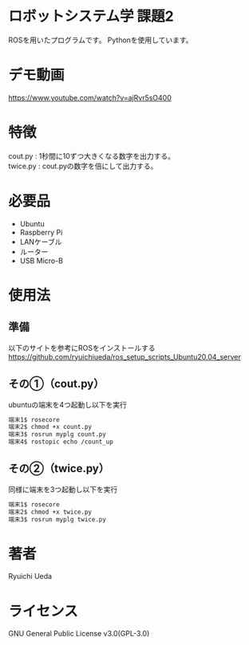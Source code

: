 # ロボットシステム学 課題2
 
ROSを用いたプログラムです。
Pythonを使用しています。

# デモ動画
https://www.youtube.com/watch?v=ajRvr5sO400

# 特徴
cout.py : 1秒間に10ずつ大きくなる数字を出力する。  
twice.py : cout.pyの数字を倍にして出力する。
 
# 必要品
 
* Ubuntu
* Raspberry Pi
* LANケーブル
* ルーター
* USB Micro-B

# 使用法
## 準備
以下のサイトを参考にROSをインストールする　　
https://github.com/ryuichiueda/ros_setup_scripts_Ubuntu20.04_server

## その①（cout.py）
ubuntuの端末を4つ起動し以下を実行
```bash
端末1$ rosecore
端末2$ chmod +x count.py
端末3$ rosrun myplg count.py
端末4$ rostopic echo /count_up
```
## その②（twice.py）
同様に端末を3つ起動し以下を実行
```bash
端末1$ rosecore
端末2$ chmod +x twice.py
端末3$ rosrun myplg twice.py
```

# 著者 
Ryuichi Ueda
 
# ライセンス
GNU General Public License v3.0(GPL-3.0)
